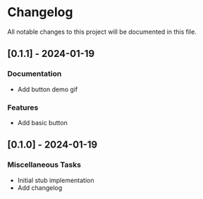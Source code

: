 # Changelog

All notable changes to this project will be documented in this file.

## [0.1.1] - 2024-01-19

### Documentation

- Add button demo gif

### Features

- Add basic button

<!-- generated by git-cliff -->
## [0.1.0] - 2024-01-19

### Miscellaneous Tasks

- Initial stub implementation
- Add changelog

<!-- generated by git-cliff -->
